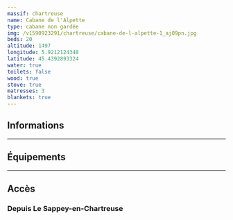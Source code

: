```yaml
---
massif: chartreuse
name: Cabane de l'Alpette
type: cabane non gardée
img: /v1590923291/chartreuse/cabane-de-l-alpette-1_aj09pn.jpg
beds: 20
altitude: 1497
longitude: 5.9212124348
latitude: 45.4392893324
water: true
toilets: false
wood: true
stove: true
matresses: 3
blankets: true
---
```


## Informations

<!-- <Grid :altitude="altitude" :beds="beds" :longitude="longitude" :latitude="longitude"></Grid> -->

---

## Équipements

<!-- <Grid :matresses="matresses" :blankets="blankets" :stove="stove" :wood="wood" :water="water" :toilets="toilets"></Grid> -->

---

## Accès

### Depuis Le Sappey-en-Chartreuse
